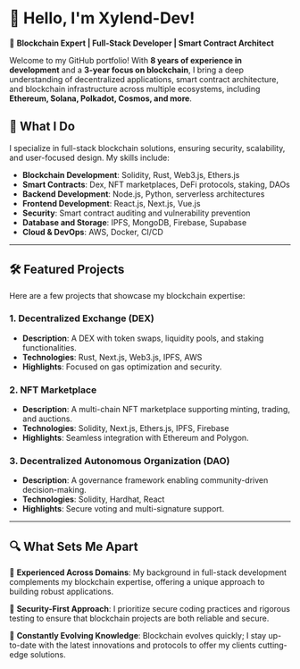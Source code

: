 # 👋 Hello, I'm Xylend-Dev!

🔗 **Blockchain Expert | Full-Stack Developer | Smart Contract Architect**

Welcome to my GitHub portfolio! With **8 years of experience in development** and a **3-year focus on blockchain**, I bring a deep understanding of decentralized applications, smart contract architecture, and blockchain infrastructure across multiple ecosystems, including **Ethereum, Solana, Polkadot, Cosmos, and more**.

## 🚀 What I Do

I specialize in full-stack blockchain solutions, ensuring security, scalability, and user-focused design. My skills include:

- **Blockchain Development**: Solidity, Rust, Web3.js, Ethers.js
- **Smart Contracts**: Dex, NFT marketplaces, DeFi protocols, staking, DAOs
- **Backend Development**: Node.js, Python, serverless architectures
- **Frontend Development**: React.js, Next.js, Vue.js
- **Security**: Smart contract auditing and vulnerability prevention
- **Database and Storage**: IPFS, MongoDB, Firebase, Supabase
- **Cloud & DevOps**: AWS, Docker, CI/CD

---

## 🛠️ Featured Projects

Here are a few projects that showcase my blockchain expertise:

### 1. **Decentralized Exchange (DEX)**
   - **Description**: A DEX with token swaps, liquidity pools, and staking functionalities.
   - **Technologies**: Rust, Next.js, Web3.js, IPFS, AWS
   - **Highlights**: Focused on gas optimization and security.

### 2. **NFT Marketplace**
   - **Description**: A multi-chain NFT marketplace supporting minting, trading, and auctions.
   - **Technologies**: Solidity, Next.js, Ethers.js, IPFS, Firebase
   - **Highlights**: Seamless integration with Ethereum and Polygon.

### 3. **Decentralized Autonomous Organization (DAO)**
   - **Description**: A governance framework enabling community-driven decision-making.
   - **Technologies**: Solidity, Hardhat, React
   - **Highlights**: Secure voting and multi-signature support.

---

## 🔍 What Sets Me Apart

🔸 **Experienced Across Domains**: My background in full-stack development complements my blockchain expertise, offering a unique approach to building robust applications.

🔸 **Security-First Approach**: I prioritize secure coding practices and rigorous testing to ensure that blockchain projects are both reliable and secure.

🔸 **Constantly Evolving Knowledge**: Blockchain evolves quickly; I stay up-to-date with the latest innovations and protocols to offer my clients cutting-edge solutions.
